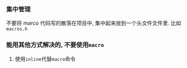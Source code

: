 ### 集中管理

不要将 marco 代码写的散落在项目中, 集中起来放到一个头文件文件里. 比如 `macros.h`

### 能用其他方式解决的, 不要使用`macro`
1. 使用`inline`代替`macro`命令
